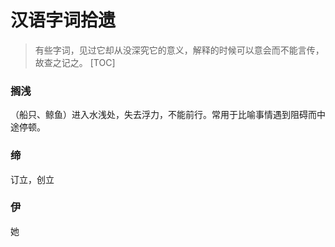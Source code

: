 # 汉语字词拾遗
> 有些字词，见过它却从没深究它的意义，解释的时候可以意会而不能言传，故查之记之。
[TOC]
### 搁浅
（船只、鲸鱼）进入水浅处，失去浮力，不能前行。常用于比喻事情遇到阻碍而中途停顿。

### 缔
订立，创立

### 伊
她